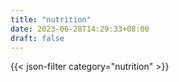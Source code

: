 ```yaml
---
title: "nutrition"
date: 2023-06-28T14:29:33+08:00
draft: false
---
```


{{< json-filter category="nutrition" >}}